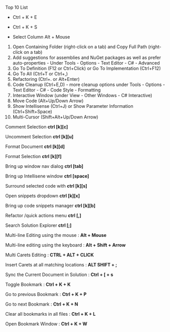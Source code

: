 Top 10 List

- Ctrl + K + E

- Ctrl + K + S

- Select Column Alt + Mouse

1. Open Containing Folder (right-click on a tab) and Copy Full Path (right-click on a tab)
2. Add suggestions for assemblies and NuGet packages as well as prefer auto-properties - Under Tools - Options - Text Editor - C# - Advanced
3. Go To Definition (F12 or Ctrl+Click) or Go To Implementation (Ctrl+F12)
4. Go To All (Ctrl+T or Ctrl+,)
5. Refactoring (Ctrl+. or Alt+Enter)
6. Code Cleanup (Ctrl+E,D) - more cleanup options under Tools - Options - Text Editor - C# - Code Style - Formatting
7. Interactive Window (under View - Other Windows - C# Interactive)
8. Move Code (Alt+Up/Down Arrow)
9. Show Intellisense (Ctrl+J) or Show Parameter Information (Ctrl+Shift+Space)
10. Multi-Cursor (Shift+Alt+Up/Down Arrow)

Comment Selection __ctrl [k][c]__ 

Uncomment Selection __ctrl [k][u]__ 

Format Document **ctrl [k][d]**

Format Selection **ctrl [k][f]** 

Bring up window nav dialog **ctrl [tab]** 

Bring up Intellisene window **ctrl [space]**  

Surround selected code with **ctrl [k][s]** 

Open snippets dropdown **ctrl [k][x]** 

Bring up code snippets manager **ctrl [k][b]** 

Refactor /quick actions menu **ctrl [,]** 

Search Solution Explorer **ctrl [;]** 

Multi-line Editing using the mouse : __Alt + Mouse__

Multi-line editing using the keyboard : __Alt + Shift + Arrow__

Multi Carets Editing  : __CTRL + ALT + CLICK__

Insert Carets at all matching locations : __ALT SHIFT + ;__

Sync the Current Document in Solution : __Ctrl + [ + s__

Toggle Bookmark : __Ctrl + K + K__

Go to previous Bookmark : __Ctrl + K + P__

Go to next Bookmark : __Ctrl + K + N__

Clear all bookmarks in all files : __Ctrl + K + L__

Open Bookmark Window : __Ctrl + K + W__
